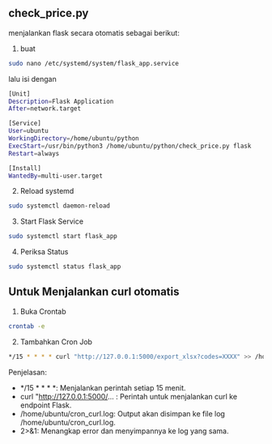 ## check_price.py 
menjalankan flask secara otomatis sebagai berikut:
1. buat 
```sh
sudo nano /etc/systemd/system/flask_app.service
```
lalu isi dengan
```sh
[Unit]
Description=Flask Application
After=network.target

[Service]
User=ubuntu
WorkingDirectory=/home/ubuntu/python
ExecStart=/usr/bin/python3 /home/ubuntu/python/check_price.py flask
Restart=always

[Install]
WantedBy=multi-user.target
```
2. Reload systemd 
```sh
sudo systemctl daemon-reload
```
3. Start Flask Service 
```sh
sudo systemctl start flask_app
```
4. Periksa Status
```sh
sudo systemctl status flask_app
```
## Untuk Menjalankan curl otomatis
1. Buka Crontab
``` sh
crontab -e
```
2. Tambahkan Cron Job
``` sh
*/15 * * * * curl "http://127.0.0.1:5000/export_xlsx?codes=XXXX" >> /home/ubuntu/cron_curl.log 2>&1
```
Penjelasan:
- */15 * * * *: Menjalankan perintah setiap 15 menit.
- curl "http://127.0.0.1:5000/... : Perintah untuk menjalankan curl ke endpoint Flask.
-  /home/ubuntu/cron_curl.log: Output akan disimpan ke file log /home/ubuntu/cron_curl.log.
- 2>&1: Menangkap error dan menyimpannya ke log yang sama.